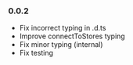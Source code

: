 ### 0.0.2
- Fix incorrect typing in .d.ts
- Improve connectToStores typing
- Fix minor typing (internal)
- Fix testing
